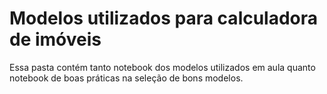 # Modelos utilizados para calculadora de imóveis

Essa pasta contém tanto notebook dos modelos utilizados em aula quanto notebook de boas práticas na seleção de bons modelos.
